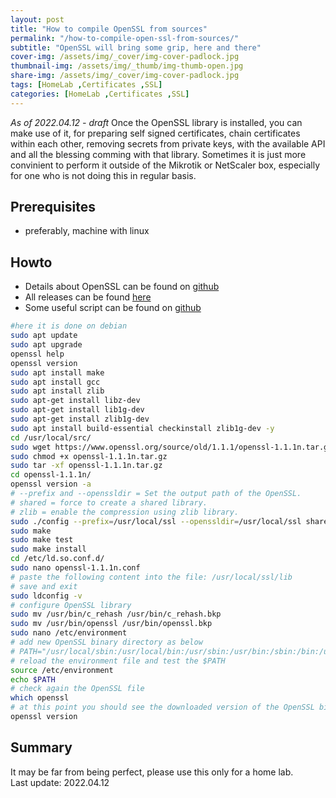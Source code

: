 ```yaml
---
layout: post
title: "How to compile OpenSSL from sources"
permalink: "/how-to-compile-open-ssl-from-sources/"
subtitle: "OpenSSL will bring some grip, here and there"
cover-img: /assets/img/_cover/img-cover-padlock.jpg
thumbnail-img: /assets/img/_thumb/img-thumb-open.jpg
share-img: /assets/img/_cover/img-cover-padlock.jpg
tags: [HomeLab ,Certificates ,SSL]
categories: [HomeLab ,Certificates ,SSL]
---
```

*As of 2022.04.12 - draft*
Once the OpenSSL library is installed, you can make use of it, for preparing self signed certificates, chain certificates within each other, removing secrets from private keys, with the available API and all the blessing comming with that library. Sometimes it is just more convinient to perform it outside of the Mikrotik or NetScaler box, especially for one who is not doing this in regular basis.

## Prerequisites
+ preferably, machine with linux

## Howto
+ Details about OpenSSL can be found on [github](https://github.com/openssl/openssl)
+ All releases can be found [here](https://www.openssl.org/source/old/)
+ Some useful script can be found on [github](https://gist.github.com/HQJaTu/963db9af49d789d074ab63f52061a951)

```bash
#here it is done on debian
sudo apt update
sudo apt upgrade
openssl help
openssl version
sudo apt install make
sudo apt install gcc
sudo apt install zlib
sudo apt-get install libz-dev
sudo apt-get install lib1g-dev
sudo apt-get install zlib1g-dev
sudo apt install build-essential checkinstall zlib1g-dev -y
cd /usr/local/src/
sudo wget https://www.openssl.org/source/old/1.1.1/openssl-1.1.1n.tar.gz
sudo chmod +x openssl-1.1.1n.tar.gz
sudo tar -xf openssl-1.1.1n.tar.gz
cd openssl-1.1.1n/
openssl version -a
# --prefix and --openssldir = Set the output path of the OpenSSL.
# shared = force to create a shared library.
# zlib = enable the compression using zlib library.
sudo ./config --prefix=/usr/local/ssl --openssldir=/usr/local/ssl shared zlib
sudo make
sudo make test
sudo make install
cd /etc/ld.so.conf.d/
sudo nano openssl-1.1.1n.conf
# paste the following content into the file: /usr/local/ssl/lib
# save and exit
sudo ldconfig -v
# configure OpenSSL library
sudo mv /usr/bin/c_rehash /usr/bin/c_rehash.bkp
sudo mv /usr/bin/openssl /usr/bin/openssl.bkp
sudo nano /etc/environment
# add new OpenSSL binary directory as below
# PATH="/usr/local/sbin:/usr/local/bin:/usr/sbin:/usr/bin:/sbin:/bin:/usr/games:/usr/local/games:/usr/local/ssl/bin"
# reload the environment file and test the $PATH
source /etc/environment
echo $PATH
# check again the OpenSSL file
which openssl
# at this point you should see the downloaded version of the OpenSSL binary
openssl version
```

## Summary
It may be far from being perfect, please use this only for a home lab.<br>
Last update: 2022.04.12